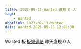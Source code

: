 ```yaml
---
title: 2023-09-13-Wanted 違規 0 人
tags:
    - Wanted
abbrlink: 2023-09-13-Wanted
date: Wanted-2023-09-13 12:00:00
---
```

Wanted 板 [板規連結](https://www.ptt.cc/bbs/Wanted/M.1608829773.A.D3B.html)
昨天違規 0 人
